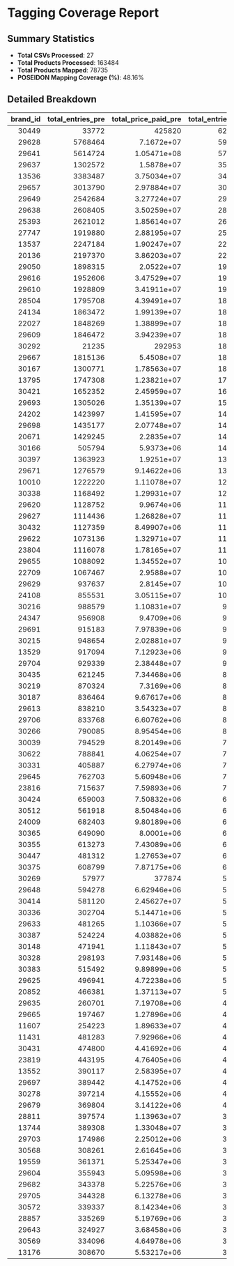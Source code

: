 # Tagging Coverage Report
## Summary Statistics
- **Total CSVs Processed**: 27
- **Total Products Processed**: 163484
- **Total Products Mapped**: 78735
- **POSEIDON Mapping Coverage (%)**: 48.16%

## Detailed Breakdown
|   brand_id |   total_entries_pre |   total_price_paid_pre |   total_entries_post |   total_price_paid_post |   entries_percent_increase |   price_percent_increase |
|-----------:|--------------------:|-----------------------:|---------------------:|------------------------:|---------------------------:|-------------------------:|
|      30449 |               33772 |       425820           |              6233729 |             7.35614e+07 |                   18358.3  |          17175.2         |
|      29628 |             5768464 |            7.1672e+07  |              5928456 |             7.29674e+07 |                       2.77 |              1.80733     |
|      29641 |             5614724 |            1.05471e+08 |              5778680 |             1.07377e+08 |                       2.92 |              1.80702     |
|      29637 |             1302572 |            1.5878e+07  |              3530721 |             4.60554e+07 |                     171.06 |            190.059       |
|      13536 |             3383487 |            3.75034e+07 |              3412504 |             3.78473e+07 |                       0.86 |              0.917169    |
|      29657 |             3013790 |            2.97884e+07 |              3071121 |             3.03044e+07 |                       1.9  |              1.73212     |
|      29649 |             2542684 |            3.27724e+07 |              2952792 |             4.12065e+07 |                      16.13 |             25.7351      |
|      29638 |             2608405 |            3.50259e+07 |              2868299 |             3.90828e+07 |                       9.96 |             11.5826      |
|      25393 |             2621012 |            1.85614e+07 |              2672542 |             1.96707e+07 |                       1.97 |              5.97645     |
|      27747 |             1919880 |            2.88195e+07 |              2595939 |             3.80993e+07 |                      35.21 |             32.1995      |
|      13537 |             2247184 |            1.90247e+07 |              2257560 |             1.9115e+07  |                       0.46 |              0.474652    |
|      20136 |             2197370 |            3.86203e+07 |              2209558 |             3.88756e+07 |                       0.55 |              0.661182    |
|      29050 |             1898315 |            2.0522e+07  |              1963442 |             2.15191e+07 |                       3.43 |              4.85876     |
|      29616 |             1952606 |            3.47529e+07 |              1955607 |             3.48245e+07 |                       0.15 |              0.20596     |
|      29610 |             1928809 |            3.41911e+07 |              1919983 |             3.41221e+07 |                      -0.46 |             -0.201861    |
|      28504 |             1795708 |            4.39491e+07 |              1887693 |             4.47348e+07 |                       5.12 |              1.78788     |
|      24134 |             1863472 |            1.99139e+07 |              1876811 |             2.00371e+07 |                       0.72 |              0.618347    |
|      22027 |             1848269 |            1.38899e+07 |              1849915 |             1.39104e+07 |                       0.09 |              0.147413    |
|      29609 |             1846472 |            3.94239e+07 |              1847184 |             3.94353e+07 |                       0.04 |              0.0289873   |
|      30292 |               21235 |       292953           |              1839668 |             5.49438e+07 |                    8563.38 |          18655.2         |
|      29667 |             1815136 |            5.4508e+07  |              1822375 |             5.47354e+07 |                       0.4  |              0.417217    |
|      30167 |             1300771 |            1.78563e+07 |              1804636 |             2.38542e+07 |                      38.74 |             33.5898      |
|      13795 |             1747308 |            1.23821e+07 |              1748787 |             1.24022e+07 |                       0.08 |              0.162965    |
|      30421 |             1652352 |            2.45959e+07 |              1652320 |             2.45955e+07 |                      -0    |             -0.00182579  |
|      29693 |             1305026 |            1.35139e+07 |              1588127 |             1.60076e+07 |                      21.69 |             18.453       |
|      24202 |             1423997 |            1.41595e+07 |              1469932 |             1.47083e+07 |                       3.23 |              3.87558     |
|      29698 |             1435177 |            2.07748e+07 |              1464037 |             2.12757e+07 |                       2.01 |              2.41126     |
|      20671 |             1429245 |            2.2835e+07  |              1434124 |             2.29195e+07 |                       0.34 |              0.369697    |
|      30166 |              505794 |            5.9373e+06  |              1417357 |             1.75191e+07 |                     180.22 |            195.068       |
|      30397 |             1363923 |            1.9251e+07  |              1361671 |             1.92181e+07 |                      -0.17 |             -0.171087    |
|      29671 |             1276579 |            9.14622e+06 |              1353787 |             9.79378e+06 |                       6.05 |              7.08        |
|      10010 |             1222220 |            1.11078e+07 |              1290569 |             1.13533e+07 |                       5.59 |              2.21022     |
|      30338 |             1168492 |            1.29931e+07 |              1261073 |             1.42672e+07 |                       7.92 |              9.8057      |
|      29620 |             1128752 |            9.9674e+06  |              1172094 |             1.04708e+07 |                       3.84 |              5.05095     |
|      29627 |             1114436 |            1.26828e+07 |              1131955 |             1.28678e+07 |                       1.57 |              1.45905     |
|      30432 |             1127359 |            8.49907e+06 |              1127780 |             8.50578e+06 |                       0.04 |              0.0789919   |
|      29622 |             1073136 |            1.32971e+07 |              1124297 |             1.57536e+07 |                       4.77 |             18.4741      |
|      23804 |             1116078 |            1.78165e+07 |              1116396 |             1.78239e+07 |                       0.03 |              0.041539    |
|      29655 |             1088092 |            1.34552e+07 |              1087564 |             1.34499e+07 |                      -0.05 |             -0.0390545   |
|      22709 |             1067467 |            2.9588e+07  |              1067638 |             2.95927e+07 |                       0.02 |              0.0159779   |
|      29629 |              937637 |            2.8145e+07  |              1060220 |             3.32859e+07 |                      13.07 |             18.2659      |
|      24108 |              855531 |            3.05115e+07 |              1040756 |             3.55475e+07 |                      21.65 |             16.5052      |
|      30216 |              988579 |            1.10831e+07 |               994029 |             1.11819e+07 |                       0.55 |              0.892116    |
|      24347 |              956908 |            9.4709e+06  |               957364 |             9.47899e+06 |                       0.05 |              0.0854614   |
|      29691 |              915183 |            7.97839e+06 |               952614 |             8.64035e+06 |                       4.09 |              8.29693     |
|      30215 |              948654 |            2.02881e+07 |               948718 |             2.02892e+07 |                       0.01 |              0.00536793  |
|      13529 |              917094 |            7.12923e+06 |               931920 |             7.197e+06   |                       1.62 |              0.950645    |
|      29704 |              929339 |            2.38448e+07 |               929512 |             2.38482e+07 |                       0.02 |              0.0146227   |
|      30435 |              621245 |            7.34468e+06 |               889757 |             1.06188e+07 |                      43.22 |             44.5783      |
|      30219 |              870324 |            7.3169e+06  |               875185 |             7.37637e+06 |                       0.56 |              0.812808    |
|      30187 |              836464 |            9.67617e+06 |               843747 |             9.72896e+06 |                       0.87 |              0.545533    |
|      29613 |              838210 |            3.54323e+07 |               838249 |             3.54323e+07 |                       0    |              8.82528e-05 |
|      29706 |              833768 |            6.60762e+06 |               834127 |             6.61215e+06 |                       0.04 |              0.0684438   |
|      30266 |              790085 |            8.95454e+06 |               800886 |             9.06325e+06 |                       1.37 |              1.21403     |
|      30039 |              794529 |            8.20149e+06 |               798064 |             8.24573e+06 |                       0.44 |              0.539388    |
|      30622 |              788841 |            4.06254e+07 |               788413 |             4.06419e+07 |                      -0.05 |              0.0404656   |
|      30331 |              405887 |            6.27974e+06 |               783016 |             1.38158e+07 |                      92.91 |            120.006       |
|      29645 |              762703 |            5.60948e+06 |               768097 |             5.64317e+06 |                       0.71 |              0.600566    |
|      23816 |              715637 |            7.59893e+06 |               717627 |             7.60982e+06 |                       0.28 |              0.143316    |
|      30424 |              659003 |            7.50832e+06 |               690892 |             8.20038e+06 |                       4.84 |              9.21729     |
|      30512 |              561918 |            8.50484e+06 |               684630 |             1.07318e+07 |                      21.84 |             26.1843      |
|      24009 |              682403 |            9.80189e+06 |               681913 |             9.80013e+06 |                      -0.07 |             -0.0179635   |
|      30365 |              649090 |            8.0001e+06  |               658428 |             8.07976e+06 |                       1.44 |              0.995737    |
|      30355 |              613273 |            7.43089e+06 |               624223 |             7.59358e+06 |                       1.79 |              2.18928     |
|      30447 |              481312 |            1.27653e+07 |               622821 |             1.39278e+07 |                      29.4  |              9.1064      |
|      30375 |              608799 |            7.87175e+06 |               608896 |             7.87237e+06 |                       0.02 |              0.0079826   |
|      30269 |               57977 |       377874           |               599565 |             4.85533e+06 |                     934.14 |           1184.91        |
|      29648 |              594278 |            6.62946e+06 |               595510 |             6.64424e+06 |                       0.21 |              0.222902    |
|      30414 |              581120 |            2.45627e+07 |               581201 |             2.45811e+07 |                       0.01 |              0.0751924   |
|      30336 |              302704 |            5.14471e+06 |               544931 |             7.52902e+06 |                      80.02 |             46.3449      |
|      29633 |              481265 |            1.10366e+07 |               538192 |             1.23345e+07 |                      11.83 |             11.7598      |
|      30387 |              524224 |            4.03882e+06 |               537734 |             4.15992e+06 |                       2.58 |              2.99852     |
|      30148 |              471941 |            1.11843e+07 |               520290 |             1.24011e+07 |                      10.24 |             10.8796      |
|      30328 |              298193 |            7.93148e+06 |               513397 |             1.36503e+07 |                      72.17 |             72.1034      |
|      30383 |              515492 |            9.89899e+06 |               505028 |             9.85076e+06 |                      -2.03 |             -0.487172    |
|      29625 |              496941 |            4.72238e+06 |               501240 |             4.76152e+06 |                       0.87 |              0.828926    |
|      20852 |              466381 |            1.37113e+07 |               500449 |             1.48287e+07 |                       7.3  |              8.14931     |
|      29635 |              260701 |            7.19708e+06 |               498352 |             1.36871e+07 |                      91.16 |             90.1757      |
|      29665 |              197467 |            1.27896e+06 |               489894 |             5.47146e+06 |                     148.09 |            327.805       |
|      11607 |              254223 |            1.89633e+07 |               484417 |             3.1883e+07  |                      90.55 |             68.1299      |
|      11431 |              481283 |            7.92966e+06 |               482394 |             7.9482e+06  |                       0.23 |              0.233799    |
|      30431 |              474800 |            4.41692e+06 |               476393 |             4.43951e+06 |                       0.34 |              0.511526    |
|      23819 |              443195 |            4.76405e+06 |               473267 |             5.0805e+06  |                       6.79 |              6.64225     |
|      13552 |              390117 |            2.58395e+07 |               414139 |             2.77306e+07 |                       6.16 |              7.31851     |
|      29697 |              389442 |            4.14752e+06 |               406669 |             4.39257e+06 |                       4.42 |              5.90833     |
|      30278 |              397214 |            4.15552e+06 |               403475 |             4.21019e+06 |                       1.58 |              1.31555     |
|      29679 |              369804 |            3.14122e+06 |               403446 |             3.38001e+06 |                       9.1  |              7.60197     |
|      28811 |              397574 |            1.13963e+07 |               398082 |             1.14061e+07 |                       0.13 |              0.0858297   |
|      13744 |              389308 |            1.33048e+07 |               389495 |             1.33087e+07 |                       0.05 |              0.0298644   |
|      29703 |              174986 |            2.25012e+06 |               381402 |             4.20416e+06 |                     117.96 |             86.8415      |
|      30568 |              308261 |            2.61645e+06 |               374081 |             5.50064e+06 |                      21.35 |            110.233       |
|      19559 |              361371 |            5.25347e+06 |               361699 |             5.25804e+06 |                       0.09 |              0.0871628   |
|      29604 |              355943 |            5.09598e+06 |               357043 |             5.11249e+06 |                       0.31 |              0.323921    |
|      29682 |              343378 |            5.22576e+06 |               354803 |             5.29475e+06 |                       3.33 |              1.32014     |
|      29705 |              344328 |            6.13278e+06 |               354468 |             6.28069e+06 |                       2.94 |              2.41174     |
|      30572 |              339337 |            8.14234e+06 |               336951 |             8.06209e+06 |                      -0.7  |             -0.985656    |
|      28857 |              335269 |            5.19769e+06 |               335499 |             5.20256e+06 |                       0.07 |              0.0935669   |
|      29643 |              324927 |            3.68458e+06 |               335018 |             3.7806e+06  |                       3.11 |              2.60599     |
|      30569 |              334096 |            4.64978e+06 |               333961 |             4.64799e+06 |                      -0.04 |             -0.0386059   |
|      13176 |              308670 |            5.53217e+06 |               328582 |             5.99029e+06 |                       6.45 |              8.28107     |
    